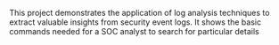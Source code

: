 This project demonstrates the application of log analysis techniques to extract valuable insights from security event logs.
It shows the basic commands needed for a SOC analyst to search for particular details
